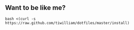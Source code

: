 ## Want to be like me? ##

    bash <(curl -s https://raw.github.com/tiwilliam/dotfiles/master/install)
